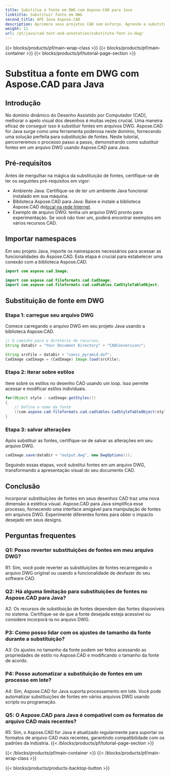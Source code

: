 ```yaml
---
title: Substitua a fonte em DWG com Aspose.CAD para Java
linktitle: Substituir fonte em DWG
second_title: API Java Aspose.CAD
description: Aprimore seus projetos CAD sem esforço. Aprenda a substituir fontes em arquivos DWG usando Aspose.CAD para Java. Guia passo a passo para perfeição visual.
weight: 11
url: /pt/java/cad-text-and-annotation/substitute-font-in-dwg/
---
```


{{< blocks/products/pf/main-wrap-class >}}
{{< blocks/products/pf/main-container >}}
{{< blocks/products/pf/tutorial-page-section >}}

# Substitua a fonte em DWG com Aspose.CAD para Java

## Introdução

No domínio dinâmico do Desenho Assistido por Computador (CAD), melhorar o apelo visual dos desenhos é muitas vezes crucial. Uma maneira eficaz de conseguir isso é substituir fontes em arquivos DWG. Aspose.CAD for Java surge como uma ferramenta poderosa neste domínio, fornecendo uma solução perfeita para substituição de fontes. Neste tutorial, percorreremos o processo passo a passo, demonstrando como substituir fontes em um arquivo DWG usando Aspose.CAD para Java.

## Pré-requisitos

Antes de mergulhar na mágica da substituição de fontes, certifique-se de ter os seguintes pré-requisitos em vigor:

- Ambiente Java: Certifique-se de ter um ambiente Java funcional instalado em sua máquina.
-  Biblioteca Aspose.CAD para Java: Baixe e instale a biblioteca Aspose.CAD do[local na rede Internet](https://releases.aspose.com/cad/java/).
- Exemplo de arquivo DWG: tenha um arquivo DWG pronto para experimentação. Se você não tiver um, poderá encontrar exemplos em vários recursos CAD.

## Importar namespaces

Em seu projeto Java, importe os namespaces necessários para acessar as funcionalidades do Aspose.CAD. Esta etapa é crucial para estabelecer uma conexão com a biblioteca Aspose.CAD.

```java
import com.aspose.cad.Image;

import com.aspose.cad.fileformats.cad.CadImage;
import com.aspose.cad.fileformats.cad.cadtables.CadStyleTableObject;
```

## Substituição de fonte em DWG

### Etapa 1: carregue seu arquivo DWG

Comece carregando o arquivo DWG em seu projeto Java usando a biblioteca Aspose.CAD.

```java
// O caminho para o diretório de recursos.
String dataDir = "Your Document Directory" + "CADConversion/";

String srcFile = dataDir + "conic_pyramid.dxf";
CadImage cadImage = (CadImage) Image.load(srcFile);
```

### Etapa 2: iterar sobre estilos

Itere sobre os estilos no desenho CAD usando um loop. Isso permite acessar e modificar estilos individuais.

```java
for(Object style : cadImage.getStyles())
{
    // Defina o nome da fonte
    ((com.aspose.cad.fileformats.cad.cadtables.CadStyleTableObject)style).setPrimaryFontName("Arial");
}
```

### Etapa 3: salvar alterações

Após substituir as fontes, certifique-se de salvar as alterações em seu arquivo DWG.

```java
cadImage.save(dataDir + "output.dwg", new DwgOptions());
```

Seguindo essas etapas, você substitui fontes em um arquivo DWG, transformando a apresentação visual do seu documento CAD.

## Conclusão

Incorporar substituições de fontes em seus desenhos CAD traz uma nova dimensão à estética visual. Aspose.CAD para Java simplifica esse processo, fornecendo uma interface amigável para manipulação de fontes em arquivos DWG. Experimente diferentes fontes para obter o impacto desejado em seus designs.

## Perguntas frequentes

### Q1: Posso reverter substituições de fontes em meu arquivo DWG?

R1: Sim, você pode reverter as substituições de fontes recarregando o arquivo DWG original ou usando a funcionalidade de desfazer do seu software CAD.

### Q2: Há alguma limitação para substituições de fontes no Aspose.CAD para Java?

A2: Os recursos de substituição de fontes dependem das fontes disponíveis no sistema. Certifique-se de que a fonte desejada esteja acessível ou considere incorporá-la no arquivo DWG.

### P3: Como posso lidar com os ajustes de tamanho da fonte durante a substituição?

A3: Os ajustes no tamanho da fonte podem ser feitos acessando as propriedades de estilo no Aspose.CAD e modificando o tamanho da fonte de acordo.

### P4: Posso automatizar a substituição de fontes em um processo em lote?

A4: Sim, Aspose.CAD for Java suporta processamento em lote. Você pode automatizar substituições de fontes em vários arquivos DWG usando scripts ou programação.

### Q5: O Aspose.CAD para Java é compatível com os formatos de arquivo CAD mais recentes?

R5: Sim, o Aspose.CAD for Java é atualizado regularmente para suportar os formatos de arquivo CAD mais recentes, garantindo compatibilidade com os padrões da indústria.
{{< /blocks/products/pf/tutorial-page-section >}}

{{< /blocks/products/pf/main-container >}}
{{< /blocks/products/pf/main-wrap-class >}}

{{< blocks/products/products-backtop-button >}}
